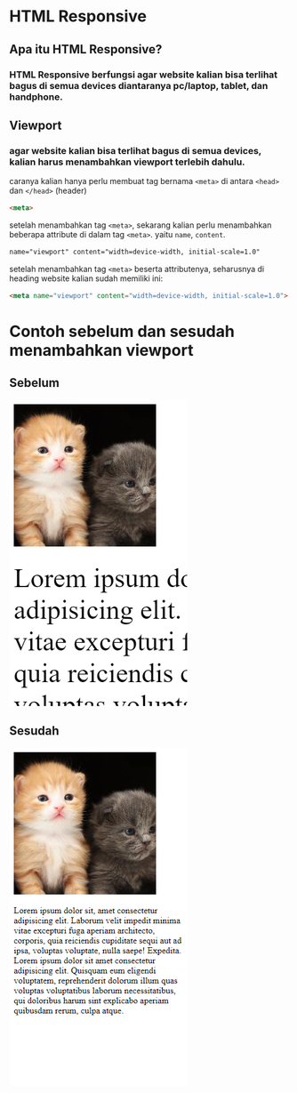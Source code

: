 # HTML Responsive
## Apa itu HTML Responsive?
### HTML Responsive berfungsi agar website kalian bisa terlihat bagus di semua devices diantaranya pc/laptop, tablet, dan handphone.

## Viewport
### agar website kalian bisa terlihat bagus di semua devices, kalian harus menambahkan viewport terlebih dahulu.

caranya kalian hanya perlu membuat tag bernama `<meta>` di antara `<head>` dan `</head>` (header)
```html
<meta>
```
setelah menambahkan tag `<meta>`, sekarang kalian perlu menambahkan beberapa attribute di dalam tag `<meta>`. yaitu `name`, `content`.
```html
name="viewport" content="width=device-width, initial-scale=1.0"
```


setelah menambahkan tag `<meta>` beserta attributenya, seharusnya di heading website kalian sudah memiliki ini:
```html
<meta name="viewport" content="width=device-width, initial-scale=1.0">
```

# Contoh sebelum dan sesudah menambahkan viewport
## Sebelum
![sebelum](./GAMBAR-sesudah.png)
##  Sesudah
![sesudah](./GAMBAR-sebelum.png)
